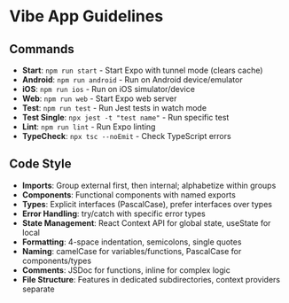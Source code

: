 # Vibe App Guidelines

## Commands
- **Start**: `npm run start` - Start Expo with tunnel mode (clears cache)
- **Android**: `npm run android` - Run on Android device/emulator
- **iOS**: `npm run ios` - Run on iOS simulator/device
- **Web**: `npm run web` - Start Expo web server
- **Test**: `npm run test` - Run Jest tests in watch mode
- **Test Single**: `npx jest -t "test name"` - Run specific test
- **Lint**: `npm run lint` - Run Expo linting
- **TypeCheck**: `npx tsc --noEmit` - Check TypeScript errors

## Code Style
- **Imports**: Group external first, then internal; alphabetize within groups
- **Components**: Functional components with named exports
- **Types**: Explicit interfaces (PascalCase), prefer interfaces over types
- **Error Handling**: try/catch with specific error types
- **State Management**: React Context API for global state, useState for local
- **Formatting**: 4-space indentation, semicolons, single quotes
- **Naming**: camelCase for variables/functions, PascalCase for components/types
- **Comments**: JSDoc for functions, inline for complex logic
- **File Structure**: Features in dedicated subdirectories, context providers separate